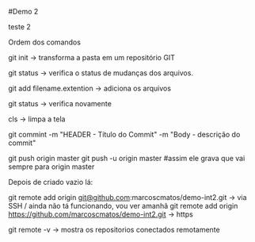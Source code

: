 #Demo 2

teste 2

Ordem dos comandos

git init -> transforma a pasta em um repositório GIT

git status -> verifica o status de mudanças dos arquivos.

git add filename.extention -> adiciona os arquivos

git status -> verifica novamente

cls -> limpa a tela

git commint -m "HEADER - Título do Commit" -m "Body - descrição do commit"

git push origin master 
git push -u origin master #assim ele grava que vai sempre para origin master


Depois de criado vazio lá:

git remote add origin git@github.com:marcoscmatos/demo-int2.git  -> via SSH / ainda não tá funcionando, vou ver amanhã
git remote add origin https://github.com/marcoscmatos/demo-int2.git -> https

git remote -v -> mostra os repositorios conectados remotamente
